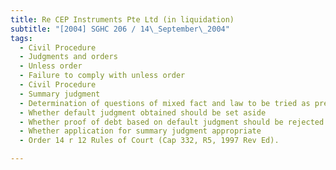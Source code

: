```yaml
---
title: Re CEP Instruments Pte Ltd (in liquidation) 
subtitle: "[2004] SGHC 206 / 14\_September\_2004"
tags:
  - Civil Procedure
  - Judgments and orders
  - Unless order
  - Failure to comply with unless order
  - Civil Procedure
  - Summary judgment
  - Determination of questions of mixed fact and law to be tried as preliminary issues
  - Whether default judgment obtained should be set aside
  - Whether proof of debt based on default judgment should be rejected or admitted
  - Whether application for summary judgment appropriate
  - Order 14 r 12 Rules of Court (Cap 332, R5, 1997 Rev Ed).

---
```


